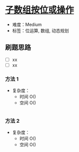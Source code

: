 # [子数组按位或操作](https://leetcode-cn.com/problems/bitwise-ors-of-subarrays/)

- 难度：Medium
- 标签：位运算, 数组, 动态规划

## 刷题思路

- [ ] xx
- [ ] xx

### 方法 1

- 复杂度：
    - 时间 O()
    - 空间 O()

``` js

```

### 方法 2

- 复杂度：
    - 时间 O()
    - 空间 O()

``` js

```
